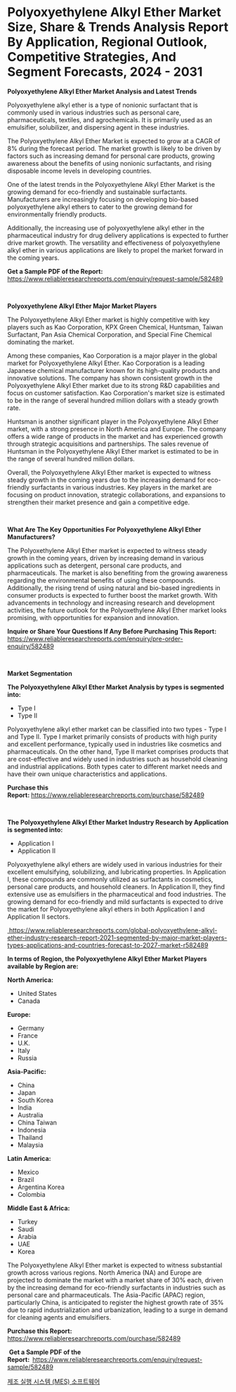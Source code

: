 <p><h1>Polyoxyethylene Alkyl Ether Market Size, Share & Trends Analysis Report By Application, Regional Outlook, Competitive Strategies, And Segment Forecasts, 2024 - 2031</h1></p><p><strong>Polyoxyethylene Alkyl Ether Market Analysis and Latest Trends</strong></p>
<p><p>Polyoxyethylene alkyl ether is a type of nonionic surfactant that is commonly used in various industries such as personal care, pharmaceuticals, textiles, and agrochemicals. It is primarily used as an emulsifier, solubilizer, and dispersing agent in these industries.</p><p>The Polyoxyethylene Alkyl Ether Market is expected to grow at a CAGR of 8% during the forecast period. The market growth is likely to be driven by factors such as increasing demand for personal care products, growing awareness about the benefits of using nonionic surfactants, and rising disposable income levels in developing countries.</p><p>One of the latest trends in the Polyoxyethylene Alkyl Ether Market is the growing demand for eco-friendly and sustainable surfactants. Manufacturers are increasingly focusing on developing bio-based polyoxyethylene alkyl ethers to cater to the growing demand for environmentally friendly products.</p><p>Additionally, the increasing use of polyoxyethylene alkyl ether in the pharmaceutical industry for drug delivery applications is expected to further drive market growth. The versatility and effectiveness of polyoxyethylene alkyl ether in various applications are likely to propel the market forward in the coming years.</p></p>
<p><strong>Get a Sample PDF of the Report:&nbsp;</strong> <a href="https://www.reliableresearchreports.com/enquiry/request-sample/582489">https://www.reliableresearchreports.com/enquiry/request-sample/582489</a></p>
<p>&nbsp;</p>
<p><strong>Polyoxyethylene Alkyl Ether Major Market Players</strong></p>
<p><p>The Polyoxyethylene Alkyl Ether market is highly competitive with key players such as Kao Corporation, KPX Green Chemical, Huntsman, Taiwan Surfactant, Pan Asia Chemical Corporation, and Special Fine Chemical dominating the market. </p><p>Among these companies, Kao Corporation is a major player in the global market for Polyoxyethylene Alkyl Ether. Kao Corporation is a leading Japanese chemical manufacturer known for its high-quality products and innovative solutions. The company has shown consistent growth in the Polyoxyethylene Alkyl Ether market due to its strong R&D capabilities and focus on customer satisfaction. Kao Corporation's market size is estimated to be in the range of several hundred million dollars with a steady growth rate.</p><p>Huntsman is another significant player in the Polyoxyethylene Alkyl Ether market, with a strong presence in North America and Europe. The company offers a wide range of products in the market and has experienced growth through strategic acquisitions and partnerships. The sales revenue of Huntsman in the Polyoxyethylene Alkyl Ether market is estimated to be in the range of several hundred million dollars.</p><p>Overall, the Polyoxyethylene Alkyl Ether market is expected to witness steady growth in the coming years due to the increasing demand for eco-friendly surfactants in various industries. Key players in the market are focusing on product innovation, strategic collaborations, and expansions to strengthen their market presence and gain a competitive edge.</p></p>
<p>&nbsp;</p>
<p><strong>What Are The Key Opportunities For Polyoxyethylene Alkyl Ether Manufacturers?</strong></p>
<p><p>The Polyoxethylene Alkyl Ether market is expected to witness steady growth in the coming years, driven by increasing demand in various applications such as detergent, personal care products, and pharmaceuticals. The market is also benefiting from the growing awareness regarding the environmental benefits of using these compounds. Additionally, the rising trend of using natural and bio-based ingredients in consumer products is expected to further boost the market growth. With advancements in technology and increasing research and development activities, the future outlook for the Polyoxethylene Alkyl Ether market looks promising, with opportunities for expansion and innovation.</p></p>
<p><strong>Inquire or Share Your Questions If Any Before Purchasing This Report:</strong> <a href="https://www.reliableresearchreports.com/enquiry/pre-order-enquiry/582489">https://www.reliableresearchreports.com/enquiry/pre-order-enquiry/582489</a></p>
<p>&nbsp;</p>
<p><strong>Market Segmentation</strong></p>
<p><strong>The Polyoxyethylene Alkyl Ether Market Analysis by types is segmented into:</strong></p>
<p><ul><li>Type I</li><li>Type II</li></ul></p>
<p><p>Polyoxyethylene alkyl ether market can be classified into two types - Type I and Type II. Type I market primarily consists of products with high purity and excellent performance, typically used in industries like cosmetics and pharmaceuticals. On the other hand, Type II market comprises products that are cost-effective and widely used in industries such as household cleaning and industrial applications. Both types cater to different market needs and have their own unique characteristics and applications.</p></p>
<p><strong>Purchase this Report:&nbsp;</strong><a href="https://www.reliableresearchreports.com/purchase/582489">https://www.reliableresearchreports.com/purchase/582489</a></p>
<p>&nbsp;</p>
<p><strong>The Polyoxyethylene Alkyl Ether Market Industry Research by Application is segmented into:</strong></p>
<p><ul><li>Application I</li><li>Application II</li></ul></p>
<p><p>Polyoxyethylene alkyl ethers are widely used in various industries for their excellent emulsifying, solubilizing, and lubricating properties. In Application I, these compounds are commonly utilized as surfactants in cosmetics, personal care products, and household cleaners. In Application II, they find extensive use as emulsifiers in the pharmaceutical and food industries. The growing demand for eco-friendly and mild surfactants is expected to drive the market for Polyoxyethylene alkyl ethers in both Application I and Application II sectors.</p></p>
<p><a href="https://www.reliableresearchreports.com/global-polyoxyethylene-alkyl-ether-industry-research-report-2021-segmented-by-major-market-players-types-applications-and-countries-forecast-to-2027-market-r582489">&nbsp;https://www.reliableresearchreports.com/global-polyoxyethylene-alkyl-ether-industry-research-report-2021-segmented-by-major-market-players-types-applications-and-countries-forecast-to-2027-market-r582489</a></p>
<p><strong>In terms of Region, the Polyoxyethylene Alkyl Ether Market Players available by Region are:</strong></p>
<p>
    <p> <strong> North America: </strong>
        <ul>
            <li>United States</li>
            <li>Canada</li>
        </ul>
        </p> 
    <p> <strong> Europe: </strong>
        <ul>
            <li>Germany</li>
            <li>France</li>
            <li>U.K.</li>
            <li>Italy</li>
            <li>Russia</li>
        </ul>
        </p> 
    <p> <strong> Asia-Pacific: </strong>
        <ul>
            <li>China</li>
            <li>Japan</li>
            <li>South Korea</li>
            <li>India</li>
            <li>Australia</li>
            <li>China Taiwan</li>
            <li>Indonesia</li>
            <li>Thailand</li>
            <li>Malaysia</li>
        </ul>
        </p> 
    <p> <strong> Latin America: </strong>
        <ul>
            <li>Mexico</li>
            <li>Brazil</li>
            <li>Argentina Korea</li>
            <li>Colombia</li>
        </ul>
        </p> 
    <p> <strong> Middle East & Africa: </strong>
        <ul>
            <li>Turkey</li>
            <li>Saudi</li>
            <li>Arabia</li>
            <li>UAE</li>
            <li>Korea</li>
        </ul>
    </p>
    </p>
<p><p>The Polyoxyethylene Alkyl Ether market is expected to witness substantial growth across various regions. North America (NA) and Europe are projected to dominate the market with a market share of 30% each, driven by the increasing demand for eco-friendly surfactants in industries such as personal care and pharmaceuticals. The Asia-Pacific (APAC) region, particularly China, is anticipated to register the highest growth rate of 35% due to rapid industrialization and urbanization, leading to a surge in demand for cleaning agents and emulsifiers.</p></p>
<p><strong>Purchase this Report: </strong><a href="https://www.reliableresearchreports.com/purchase/582489">https://www.reliableresearchreports.com/purchase/582489</a></p>
<p>&nbsp;<strong>Get a Sample PDF of the Report:&nbsp;&nbsp;</strong><a href="https://www.reliableresearchreports.com/enquiry/request-sample/582489">https://www.reliableresearchreports.com/enquiry/request-sample/582489</a></p>
<p><strong></strong></p>
<p><p><a href="https://github.com/darrellockm3ytan895656/Market-Research-Report-List-1/blob/main/485786086907.md">제조 실행 시스템 (MES) 소프트웨어</a></p></p>